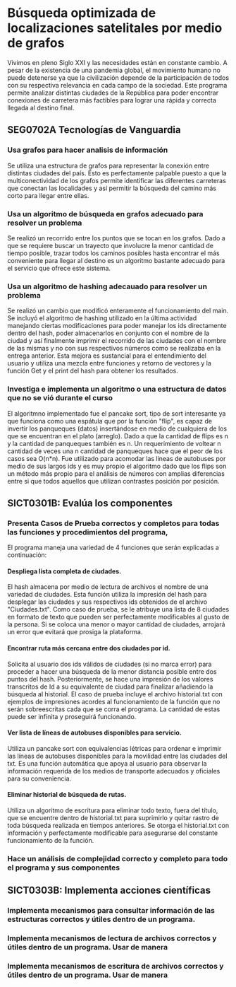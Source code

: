 # Búsqueda optimizada de localizaciones satelitales por medio de grafos
Vivimos en pleno Siglo XXI y las necesidades están en constante cambio. A pesar de la existencia de una pandemia global, el movimiento humano no puede detenerse ya que la civilización depende de la participación de todos con su respectiva relevancia en cada campo de la sociedad. Este programa permite analizar distintas ciudades de la República para poder encontrar conexiones de carretera más factibles para lograr una rápida y correcta llegada al destino final.

## SEG0702A Tecnologías de Vanguardia 

### Usa grafos para hacer analisis de información
Se utiliza una estructura de grafos para representar la conexión entre distintas ciudades del país. Esto es perfectamente palpable puesto a que la multiconectividad de los grafos permite identificar las diferentes carreteras que conectan las localidades y así permitir la búsqueda del camino más corto para llegar entre ellas.
### Usa un algoritmo de búsqueda en grafos adecuado para resolver un problema
Se realizó un recorrido entre los puntos que se tocan en los grafos. Dado a que se requiere buscar un trayecto que involucre la menor cantidad de tiempo posible, trazar todos los caminos posibles hasta encontrar el más conveniente para llegar al destino es un algoritmo bastante adecuado para el servicio que ofrece este sistema.
### Usa un algoritmo de hashing adecauado para resolver un problema
Se realizó un cambio que modificó enteramente el funcionamiento del main. Se incluyó el algoritmo de hashing utilizado en la última actividad manejando ciertas modificaciones para poder manejar los ids directamente dentro del hash, poder almacenarlos en conjunto con el nombre de la ciudad y así finalmente imprimir el recorrido de las ciudades con el nombre de las mismas y no con sus respectivos números como se realizaba en la entrega anterior. Esta mejora es sustancial para el entendimiento del usuario y utiliza una mezcla entre funciones y retorno de vectores y la función Get y el print del hash para obtener los resultados.
### Investiga e implementa un algoritmo o una estructura de datos que no se vió durante el curso
El algoritmno implementado fue el pancake sort, tipo de sort interesante ya que funciona como una espátula que por la función "flip", es capaz de invertir los panqueques (datos) insertándose en medio de cualquiera de los que se encuentran en el plato (arreglo). Dado a que la cantidad de flips es n y la cantidad de panqueques también es n. Un requerimiento de voltear n cantidad de veces una n cantidad de panqueques hace que el peor de los casos sea O(n*n). Fue utilizado para acomodar las líneas de autobuses por medio de sus largos ids y es muy propio el algoritmo dado que los flips son un método más propio para el análisis de números con amplias diferencias entre si que todos aquellos que utilizan contrastes posición por posición.
## SICT0301B: Evalúa los componentes

### Presenta Casos de Prueba correctos y completos para todas las funciones y procedimientos del programa,
El programa maneja una variedad de 4 funciones que serán explicadas a continuación:
#### Despliega lista completa de ciudades.
El hash almacena por medio de lectura de archivos el nombre de una variedad de ciudades. Esta función utiliza la impresión del hash para desplegar las ciudades y sus respectivos ids obtenidos de el archivo "Ciudades.txt". Como caso de prueba, se le atribuye una lista de 8 ciudades en formato de texto que pueden ser perfectamente modificables al gusto de la persona. Si se coloca una menor o mayor cantidad de ciudades, arrojará un error que evitará que prosiga la plataforma.
#### Encontrar ruta más cercana entre dos ciudades por id.
Solicita al usuario dos ids válidos de ciudades (si no marca error) para proceder a hacer una búsqueda de la menor distancia posible entre dos puntos del hash. Posteriormente, se hace una impresión de los valores transcritos de Id a su equivalente de ciudad para finalizar añadiendo la búsqueda al historial. El caso de prueba incluye el archivo historial.txt con ejemplos de impresiones acordes al funcionamiento de la función que no serán sobreescritas cada que se corra el programa. La cantidad de estas puede ser infinita y proseguirá funcionando.
#### Ver lista de líneas de autobuses disponibles para servicio.
Utiliza un pancake sort con equivalencias létricas para ordenar e imprimir las líneas de autobuses disponibles para la movilidad entre las ciudades del txt. Es una función automática que apoya al usuario para observar la información requerida de los medios de transporte adecuados y oficiales para su conveniencia.
#### Eliminar historial de búsqueda de rutas. 
Utiliza un algoritmo de escritura para eliminar todo texto, fuera del título, que se encuentre dentro de historial.txt para suprimirlo y quitar rastro de toda búsqueda realizada en tiempos anteriores. Se otorga el historial.txt con información y perfectamente modificable para asegurarse del constante funcionamiento de la función.
### Hace un análisis de complejidad correcto y completo para todo el programa y sus componentes


## SICT0303B: Implementa acciones científicas 

### Implementa mecanismos para consultar información de las estructuras correctos y útiles dentro de un programa.


### Implementa mecanismos de lectura de archivos correctos y útiles dentro de un programa. Usar de manera



### Implementa mecanismos de escritura de archivos correctos y útiles dentro de un programa. Usar de manera


